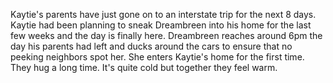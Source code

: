 Kaytie's parents have just gone on to an interstate trip for the next 8 days. Kaytie had been planning to sneak Dreambreen into his home for the last few weeks and the day is finally here. Dreambreen reaches around 6pm the day his parents had left and ducks around the cars to ensure that no peeking neighbors spot her. She enters Kaytie's home for the first time. They hug a long time. It's quite cold but together they feel warm.
